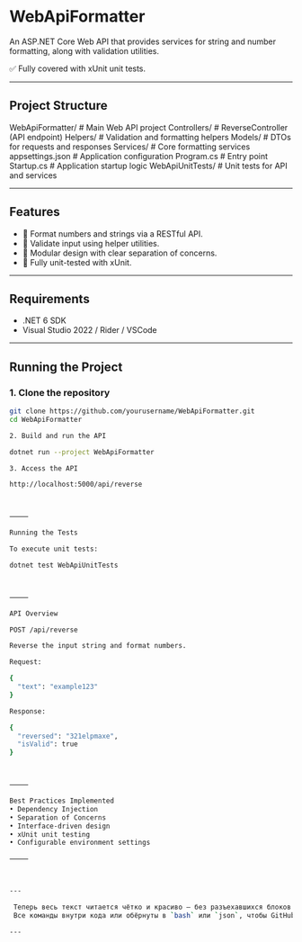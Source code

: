 # WebApiFormatter

An ASP.NET Core Web API that provides services for string and number formatting, along with validation utilities.

✅ Fully covered with xUnit unit tests.

---

## Project Structure

WebApiFormatter/            # Main Web API project
Controllers/              # ReverseController (API endpoint)
Helpers/                  # Validation and formatting helpers
Models/                   # DTOs for requests and responses
Services/                 # Core formatting services
appsettings.json          # Application configuration
Program.cs                # Entry point
Startup.cs                # Application startup logic
WebApiUnitTests/            # Unit tests for API and services

---

## Features

- 🔹 Format numbers and strings via a RESTful API.
- 🔹 Validate input using helper utilities.
- 🔹 Modular design with clear separation of concerns.
- 🔹 Fully unit-tested with xUnit.

---

## Requirements

- .NET 6 SDK
- Visual Studio 2022 / Rider / VSCode

---

## Running the Project

### 1. Clone the repository

```bash
git clone https://github.com/yourusername/WebApiFormatter.git
cd WebApiFormatter

2. Build and run the API

dotnet run --project WebApiFormatter

3. Access the API

http://localhost:5000/api/reverse



⸻

Running the Tests

To execute unit tests:

dotnet test WebApiUnitTests



⸻

API Overview

POST /api/reverse

Reverse the input string and format numbers.

Request:

{
  "text": "example123"
}

Response:

{
  "reversed": "321elpmaxe",
  "isValid": true
}



⸻

Best Practices Implemented
• Dependency Injection
• Separation of Concerns
• Interface-driven design
• xUnit unit testing
• Configurable environment settings

⸻



---

 Теперь весь текст читается чётко и красиво — без разъехавшихся блоков.  
 Все команды внутри кода или обёрнуты в `bash` или `json`, чтобы GitHub красиво подсветил.

---
